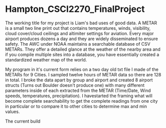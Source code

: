 # Hampton_CSCI2270_FinalProject
The working title for my project is Liam's bad uses of good data. A METAR is a small two line print out that contains temperatures, winds, visibility, cloud cover/cloud ceilings and altimiter settings for aviation. Every major airport produces dozens a day and they are widely disseminated to ensure safety. The AWC under NOAA maintains a searchable database of CSV METARs. They offer a detailed glance at the weather of the nearby area and if you compile multiple sites into a database, you have essentially created a standardized weather map of the world. 

My program in it's current form relies on a two day old txt file I made of the METARs for 9 Cities. I sampled twelve hours of METAR data so there are 128 in total. I broke the data apart by group and airport and created 8 airport structs (Turns out Boulder doesn't produce one) with many different parameters inside of each extracted from the METAR (Time/Date, Wind speeds, temperatures, precipitation). I havestarted the framing what will become complete searchability to get the complete readings from one city in particular or to compare it to other cities to determine max and min values. 

The current build 
